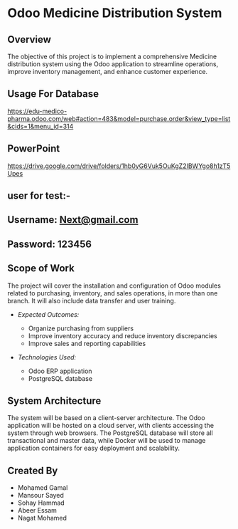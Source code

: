 # Odoo Medicine Distribution System

## Overview
The objective of this project is to implement a comprehensive Medicine distribution system using the Odoo application to streamline operations, improve inventory management, and enhance customer experience.

## Usage For Database
https://edu-medico-pharma.odoo.com/web#action=483&model=purchase.order&view_type=list&cids=1&menu_id=314
## PowerPoint 
https://drive.google.com/drive/folders/1hb0yG6Vuk5OuKgZ2IBWYgo8h1zT5Upes

## user for test:-
## Username: Next@gmail.com	
## Password:  123456

## Scope of Work
The project will cover the installation and configuration of Odoo modules related to purchasing, inventory, and sales operations, in more than one branch. It will also include data transfer and user training.

* *Expected Outcomes:*
  * Organize purchasing from suppliers
  * Improve inventory accuracy and reduce inventory discrepancies
  * Improve sales and reporting capabilities

* *Technologies Used:*
  * Odoo ERP application
  * PostgreSQL database

## System Architecture
The system will be based on a client-server architecture. The Odoo application will be hosted on a cloud server, with clients accessing the system through web browsers. The PostgreSQL database will store all transactional and master data, while Docker will be used to manage application containers for easy deployment and scalability.

## Created By
 * Mohamed Gamal 
 * Mansour Sayed
 * Sohay Hammad
 * Abeer Essam
 * Nagat Mohamed
